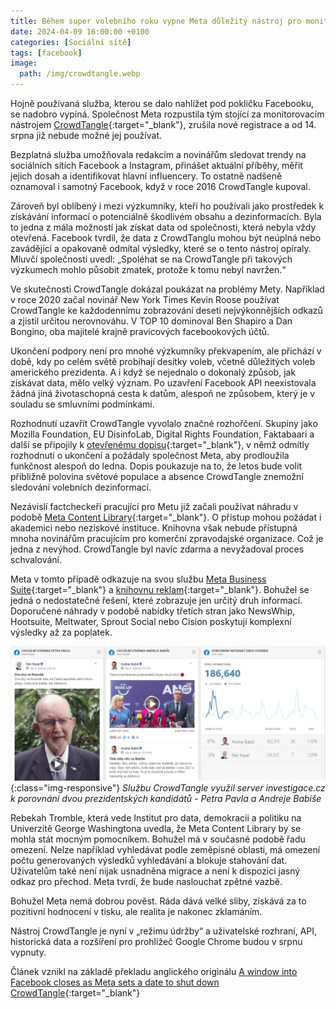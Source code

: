 ```yaml
---
title: Během super volebního roku vypne Meta důležitý nástroj pro monitorování
date: 2024-04-09 16:00:00 +0100
categories: [Sociální sítě]
tags: [facebook]
image:
  path: /img/crowdtangle.webp
---
```


Hojně používaná služba, kterou se dalo nahlížet pod pokličku Facebooku, se nadobro vypíná. Společnost Meta rozpustila tým stojící za monitorovacím nástrojem [CrowdTangle](https://www.crowdtangle.com/){:target="_blank"}, zrušila nové registrace a od 14. srpna již nebude možné jej používat.

Bezplatná služba umožňovala redakcím a novinářům sledovat trendy na sociálních sítích Facebook a Instagram, přinášet aktuální příběhy, měřit jejich dosah a identifikovat hlavní influencery. To ostatně nadšeně oznamoval i samotný Facebook, když v roce 2016 CrowdTangle kupoval. 

Zároveň byl oblíbený i mezi výzkumníky, kteří ho používali jako prostředek k získávání informací o potenciálně škodlivém obsahu a dezinformacích. Byla to jedna z mála možností jak získat data od společnosti, která nebyla vždy otevřená. Facebook tvrdil, že data z CrowdTanglu mohou být neúplná nebo zavádějící a opakovaně odmítal výsledky, které se o tento nástroj opíraly. Mluvčí společnosti uvedl: „Spoléhat se na CrowdTangle při takových výzkumech mohlo působit zmatek, protože k tomu nebyl navržen.“

Ve skutečnosti CrowdTangle dokázal poukázat na problémy Mety. Například v roce 2020 začal novinář New York Times Kevin Roose používat CrowdTangle ke každodennímu zobrazování deseti nejvýkonnějších odkazů a zjistil určitou nerovnováhu. V TOP 10 dominoval Ben Shapiro a Dan Bongino, oba majitelé krajně pravicových facebookových účtů.

Ukončení podpory není pro mnohé výzkumníky překvapením, ale přichází v době, kdy po celém světě probíhají desítky voleb, včetně důležitých voleb amerického prezidenta. A i když se nejednalo o dokonalý způsob, jak získávat data, mělo velký význam. Po uzavření Facebook API neexistovala žádná jiná životaschopná cesta k datům, alespoň ne způsobem, který je v souladu se smluvními podmínkami.

Rozhodnutí uzavřít CrowdTangle vyvolalo značné rozhořčení. Skupiny jako Mozilla Foundation, EU DisinfoLab, Digital Rights Foundation, Faktabaari a další se připojily k [otevřenému dopisu](https://foundation.mozilla.org/en/campaigns/open-letter-to-meta-support-crowdtangle-through-2024-and-maintain-crowdtangle-approach/){:target="_blank"}, v němž odmítly rozhodnutí o ukončení a požádaly společnost Meta, aby prodloužila funkčnost alespoň do ledna. Dopis poukazuje na to, že letos bude volit přibližně polovina světové populace a absence CrowdTangle znemožní sledování volebních dezinformací.

Nezávislí factcheckeři pracující pro Metu již začali používat náhradu v podobě [Meta Content Library](https://transparency.fb.com/researchtools/meta-content-library){:target="_blank"}. O přístup mohou požádat i akademici nebo neziskové instituce. Knihovna však nebude přístupná mnoha novinářům pracujícím pro komerční zpravodajské organizace. Což je jedna z nevýhod. CrowdTangle byl navíc zdarma a nevyžadoval proces schvalování.

Meta v tomto případě odkazuje na svou službu [Meta Business Suite](https://business.facebook.com/){:target="_blank"} a [knihovnu reklam](https://www.facebook.com/adlibrary){:target="_blank"}. Bohužel se jedná o nedostatečné řešení, které zobrazuje jen určitý druh informací. Doporučené náhrady v podobě nabídky třetích stran jako NewsWhip, Hootsuite, Meltwater, Sprout Social nebo Cision poskytují komplexní výsledky až za poplatek.

![Investigace - CrowdTangle](/img/dashboard-crowdtangle.webp){:class="img-responsive"}
*Službu CrowdTangle využil server investigace.cz k porovnání dvou prezidentských kandidátů - Petra Pavla a Andreje Babiše*

Rebekah Tromble, která vede Institut pro data, demokracii a politiku na Univerzitě George Washingtona uvedla, že Meta Content Library by se mohla stát mocným pomocníkem. Bohužel má v současné podobě řadu omezení. Nelze například vyhledávat podle zeměpisné oblasti, má omezení počtu generovaných výsledků vyhledávání a blokuje stahování dat. Uživatelům také není nijak usnadněna migrace a není k dispozici jasný odkaz pro přechod. Meta tvrdí, že bude naslouchat zpětné vazbě.

Bohužel Meta nemá dobrou pověst. Ráda dává velké sliby, získává za to pozitivní hodnocení v tisku, ale realita je nakonec zklamáním.

Nástroj CrowdTangle je nyní v „režimu údržby“ a uživatelské rozhraní, API, historická data a rozšíření pro prohlížeč Google Chrome budou v srpnu vypnuty.

Článek vznikl na základě překladu anglického originálu [A window into Facebook closes as Meta sets a date to shut down CrowdTangle](https://www.niemanlab.org/2024/03/a-window-into-facebook-closes-as-meta-sets-a-date-to-shut-down-crowdtangle/){:target="_blank"}



